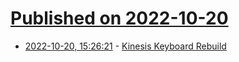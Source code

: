# [Published on 2022-10-20](index.md)

* [2022-10-20, 15:26:21](https://lobste.rs/s/1nc2mi/kinesis_keyboard_rebuild) - [Kinesis Keyboard Rebuild](https://www.youtube.com/watch?v=ab1uCwgTTe0)
